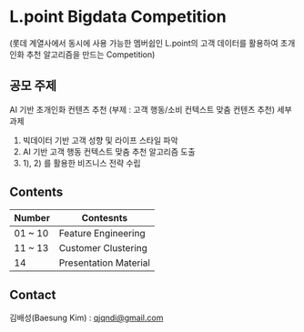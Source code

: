 # L.point Bigdata Competition
(롯데 계열사에서 동시에 사용 가능한 멤버쉽인 L.point의 고객 데이터를 활용하여 초개인화 추천 알고리즘을 만드는 Competition)

## 공모 주제
AI 기반 초개인화 컨텐츠 추천 (부제 : 고객 행동/소비 컨텍스트 맞춤 컨텐츠 추천)
세부 과제
1) 빅데이터 기반 고객 성향 및 라이프 스타일 파악
2) AI 기반 고객 행동 컨텍스트 맞춤 추천 알고리즘 도출
3) 1), 2) 를 활용한 비즈니스 전략 수립

## Contents
Number | Contesnts
------------ | -------------
01 ~ 10 | Feature Engineering
11 ~ 13 | Customer Clustering
14 | Presentation Material

## Contact
김배성(Baesung Kim) : qjqndi@gmail.com
